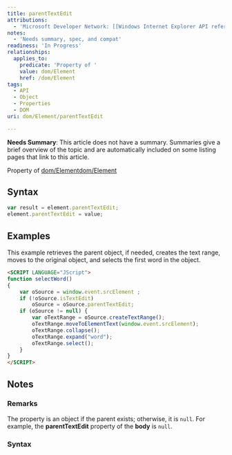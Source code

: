 ```yaml
---
title: parentTextEdit
attributions:
  - 'Microsoft Developer Network: [[Windows Internet Explorer API reference](http://msdn.microsoft.com/en-us/library/ie/hh828809%28v=vs.85%29.aspx) Article]'
notes:
  - 'Needs summary, spec, and compat'
readiness: 'In Progress'
relationships:
  applies_to:
    predicate: 'Property of '
    value: dom/Element
    href: /dom/Element
tags:
  - API
  - Object
  - Properties
  - DOM
uri: dom/Element/parentTextEdit

---
```

**Needs Summary**: This article does not have a summary. Summaries give a brief overview of the topic and are automatically included on some listing pages that link to this article.

Property of [dom/Element](/dom/Element)[dom/Element](/dom/Element)

## <span>Syntax</span>

``` js
var result = element.parentTextEdit;
element.parentTextEdit = value;
```

## <span>Examples</span>

This example retrieves the parent object, if needed, creates the text range, moves to the original object, and selects the first word in the object.

``` html
<SCRIPT LANGUAGE="JScript">
function selectWord()
{
    var oSource = window.event.srcElement ;
    if (!oSource.isTextEdit)
        oSource = oSource.parentTextEdit;
    if (oSource != null) {
        var oTextRange = oSource.createTextRange();
        oTextRange.moveToElementText(window.event.srcElement);
        oTextRange.collapse();
        oTextRange.expand("word");
        oTextRange.select();
    }
}
</SCRIPT>
```

## <span>Notes</span>

### <span>Remarks</span>

The property is an object if the parent exists; otherwise, it is `null`. For example, the **parentTextEdit** property of the **body** is `null`.

### <span>Syntax</span>